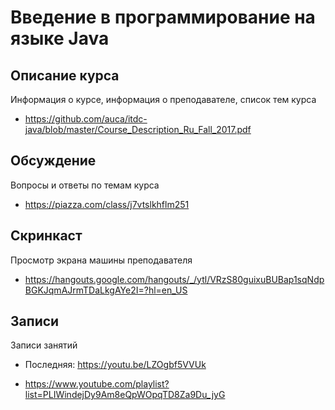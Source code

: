 # Введение в программирование на языке Java

## Описание курса

Информация о курсе, информация о преподавателе, список тем курса

* <https://github.com/auca/itdc-java/blob/master/Course_Description_Ru_Fall_2017.pdf>

## Обсуждение

Вопросы и ответы по темам курса

* <https://piazza.com/class/j7vtslkhflm251>

## Скринкаст

Просмотр экрана машины преподавателя

* <https://hangouts.google.com/hangouts/_/ytl/VRzS80guixuBUBap1sqNdpBGKJqmAJrmTDaLkgAYe2I=?hl=en_US>

## Записи

Записи занятий

* Последняя: https://youtu.be/LZOgbf5VVUk

* <https://www.youtube.com/playlist?list=PLIWindejDy9Am8eQpWOpqTD8Za9Du_jyG>
